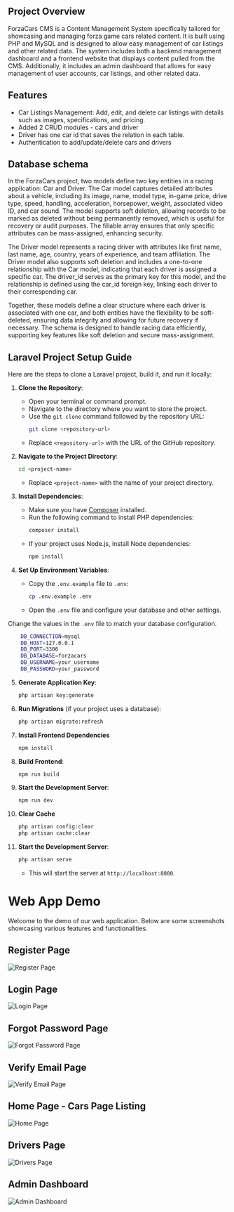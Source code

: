 ## Project Overview

ForzaCars CMS is a Content Management System specifically tailored for showcasing and managing forza game cars related content. It is built using PHP and MySQL and is designed to allow easy management of car listings and other related data. The system includes both a backend management dashboard and a frontend website that displays content pulled from the CMS. Additionally, it includes an admin dashboard that allows for easy management of user accounts, car listings, and other related data.

## Features

- Car Listings Management: Add, edit, and delete car listings with details such as images, specifications, and pricing.
- Added 2 CRUD modules - cars and driver
- Driver has one car id that saves the relation in each table.
- Authentication to add/update/delete cars and drivers

## Database schema 

In the ForzaCars project, two models define two key entities in a racing application: Car and Driver. The Car model captures detailed attributes about a vehicle, including its image, name, model type, in-game price, drive type, speed, handling, acceleration, horsepower, weight, associated video ID, and car sound. The model supports soft deletion, allowing records to be marked as deleted without being permanently removed, which is useful for recovery or audit purposes. The fillable array ensures that only specific attributes can be mass-assigned, enhancing security.

The Driver model represents a racing driver with attributes like first name, last name, age, country, years of experience, and team affiliation. The Driver model also supports soft deletion and includes a one-to-one relationship with the Car model, indicating that each driver is assigned a specific car. The driver_id serves as the primary key for this model, and the relationship is defined using the car_id foreign key, linking each driver to their corresponding car.

Together, these models define a clear structure where each driver is associated with one car, and both entities have the flexibility to be soft-deleted, ensuring data integrity and allowing for future recovery if necessary. The schema is designed to handle racing data efficiently, supporting key features like soft deletion and secure mass-assignment.

## Laravel Project Setup Guide

Here are the steps to clone a Laravel project, build it, and run it locally:

1. **Clone the Repository**:

    - Open your terminal or command prompt.
    - Navigate to the directory where you want to store the project.
    - Use the `git clone` command followed by the repository URL:
        ```bash
        git clone <repository-url>
        ```
    - Replace `<repository-url>` with the URL of the GitHub repository.

2. **Navigate to the Project Directory**:

    ```bash
    cd <project-name>
    ```

    - Replace `<project-name>` with the name of your project directory.

3. **Install Dependencies**:

    - Make sure you have [Composer](https://getcomposer.org/) installed.
    - Run the following command to install PHP dependencies:
        ```bash
        composer install
        ```
    - If your project uses Node.js, install Node dependencies:
        ```bash
        npm install
        ```

4. **Set Up Environment Variables**:

    - Copy the `.env.example` file to `.env`:
        ```bash
        cp .env.example .env
        ```
    - Open the `.env` file and configure your database and other settings.

Change the values in the `.env` file to match your database configuration.

```bash
    DB_CONNECTION=mysql
    DB_HOST=127.0.0.1
    DB_PORT=3306
    DB_DATABASE=forzacars
    DB_USERNAME=your_username
    DB_PASSWORD=your_password
```

5. **Generate Application Key**:

    ```bash
    php artisan key:generate
    ```

6. **Run Migrations** (if your project uses a database):

    ```bash
    php artisan migrate:refresh
    ```

7. **Install Frontend Dependencies**

    ```bash
    npm install
    ```

8. **Build Frontend**:

    ```bash
    npm run build
    ```

9. **Start the Development Server**:

    ```bash
    npm run dev
    ```

10. **Clear Cache**

    ```bash
    php artisan config:clear
    php artisan cache:clear
    ```

11. **Start the Development Server**:
    ```bash
    php artisan serve
    ```
    - This will start the server at `http://localhost:8000`.

# Web App Demo

Welcome to the demo of our web application. Below are some screenshots showcasing various features and functionalities.

## Register Page

![Register Page](./demo/registration.png)

## Login Page

![Login Page](./demo/login.png)

## Forgot Password Page

![Forgot Password Page](./demo/forgotpassword.png)

## Verify Email Page

![Verify Email Page](./demo/verify-email.png)

## Home Page - Cars Page Listing

![Home Page](./demo/cars.png)

## Drivers Page

![Drivers Page](./demo/drivers.png)

## Admin Dashboard

![Admin Dashboard](./demo/admin-dashboard.png)
